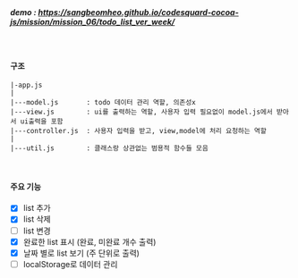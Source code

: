 <br>

##### demo : https://sangbeomheo.github.io/codesquard-cocoa-js/mission/mission_06/todo_list_ver_week/

<br>

#### 구조

```
|-app.js
|
|---model.js       : todo 데이터 관리 역할, 의존성x
|---view.js        : ui를 출력하는 역할, 사용자 입력 필요없이 model.js에서 받아서 ui출력을 포함
|---controller.js  : 사용자 입력을 받고, view,model에 처리 요청하는 역할
|
|---util.js        : 클래스랑 상관없는 범용적 함수들 모음
```

<br>

#### 주요 기능

- [x] list 추가
- [x] list 삭제
- [ ] list 변경
- [x] 완료한 list 표시 (완료, 미완료 개수 출력)
- [x] 날짜 별로 list 보기 (주 단위로 출력)
- [ ] localStorage로 데이터 관리
